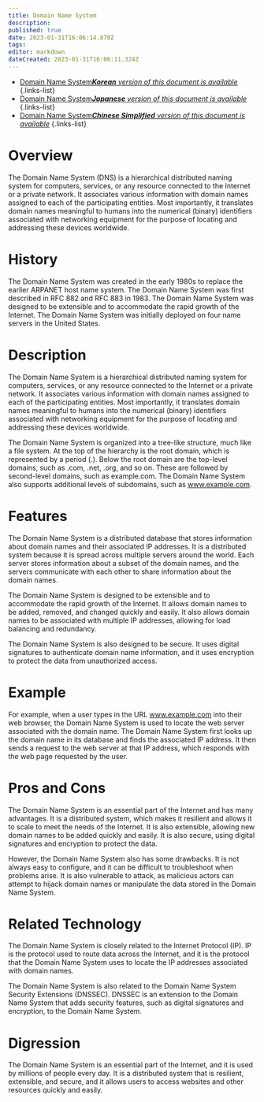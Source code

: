 ```yaml
---
title: Domain Name System
description: 
published: true
date: 2023-01-31T16:06:14.870Z
tags: 
editor: markdown
dateCreated: 2023-01-31T16:06:11.324Z
---
```


- [Domain Name System***Korean** version of this document is available*](/ko/Knowledge-base/Dictionary/domain-name-system)
{.links-list}
- [Domain Name System***Japanese** version of this document is available*](/ja/Knowledge-base/Dictionary/domain-name-system)
{.links-list}
- [Domain Name System***Chinese Simplified** version of this document is available*](/zh/Knowledge-base/Dictionary/domain-name-system)
{.links-list}


# Overview
The Domain Name System (DNS) is a hierarchical distributed naming system for computers, services, or any resource connected to the Internet or a private network. It associates various information with domain names assigned to each of the participating entities. Most importantly, it translates domain names meaningful to humans into the numerical (binary) identifiers associated with networking equipment for the purpose of locating and addressing these devices worldwide. 

# History
The Domain Name System was created in the early 1980s to replace the earlier ARPANET host name system. The Domain Name System was first described in RFC 882 and RFC 883 in 1983. The Domain Name System was designed to be extensible and to accommodate the rapid growth of the Internet. The Domain Name System was initially deployed on four name servers in the United States.

# Description
The Domain Name System is a hierarchical distributed naming system for computers, services, or any resource connected to the Internet or a private network. It associates various information with domain names assigned to each of the participating entities. Most importantly, it translates domain names meaningful to humans into the numerical (binary) identifiers associated with networking equipment for the purpose of locating and addressing these devices worldwide. 

The Domain Name System is organized into a tree-like structure, much like a file system. At the top of the hierarchy is the root domain, which is represented by a period (.). Below the root domain are the top-level domains, such as .com, .net, .org, and so on. These are followed by second-level domains, such as example.com. The Domain Name System also supports additional levels of subdomains, such as www.example.com.

# Features
The Domain Name System is a distributed database that stores information about domain names and their associated IP addresses. It is a distributed system because it is spread across multiple servers around the world. Each server stores information about a subset of the domain names, and the servers communicate with each other to share information about the domain names.

The Domain Name System is designed to be extensible and to accommodate the rapid growth of the Internet. It allows domain names to be added, removed, and changed quickly and easily. It also allows domain names to be associated with multiple IP addresses, allowing for load balancing and redundancy.

The Domain Name System is also designed to be secure. It uses digital signatures to authenticate domain name information, and it uses encryption to protect the data from unauthorized access.

# Example
For example, when a user types in the URL www.example.com into their web browser, the Domain Name System is used to locate the web server associated with the domain name. The Domain Name System first looks up the domain name in its database and finds the associated IP address. It then sends a request to the web server at that IP address, which responds with the web page requested by the user.

# Pros and Cons
The Domain Name System is an essential part of the Internet and has many advantages. It is a distributed system, which makes it resilient and allows it to scale to meet the needs of the Internet. It is also extensible, allowing new domain names to be added quickly and easily. It is also secure, using digital signatures and encryption to protect the data.

However, the Domain Name System also has some drawbacks. It is not always easy to configure, and it can be difficult to troubleshoot when problems arise. It is also vulnerable to attack, as malicious actors can attempt to hijack domain names or manipulate the data stored in the Domain Name System.

# Related Technology
The Domain Name System is closely related to the Internet Protocol (IP). IP is the protocol used to route data across the Internet, and it is the protocol that the Domain Name System uses to locate the IP addresses associated with domain names.

The Domain Name System is also related to the Domain Name System Security Extensions (DNSSEC). DNSSEC is an extension to the Domain Name System that adds security features, such as digital signatures and encryption, to the Domain Name System.

# Digression
The Domain Name System is an essential part of the Internet, and it is used by millions of people every day. It is a distributed system that is resilient, extensible, and secure, and it allows users to access websites and other resources quickly and easily.